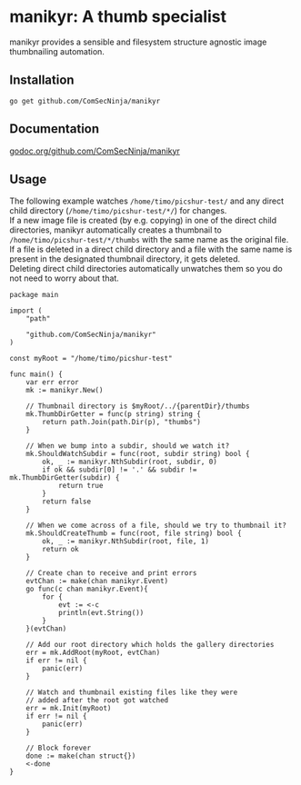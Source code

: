 # manikyr: A thumb specialist
manikyr provides a sensible and filesystem structure agnostic image thumbnailing automation.

## Installation
`go get github.com/ComSecNinja/manikyr`

## Documentation
[godoc.org/github.com/ComSecNinja/manikyr](http://godoc.org/github.com/ComSecNinja/manikyr)

## Usage
The following example watches `/home/timo/picshur-test/` and any direct child directory (`/home/timo/picshur-test/*/`) for changes.  
If a new image file is created (by e.g. copying) in one of the direct child directories, manikyr automatically creates a thumbnail to `/home/timo/picshur-test/*/thumbs` with the same name as the original file.  
If a file is deleted in a direct child directory and a file with the same name is present in the designated thumbnail directory, it gets deleted.  
Deleting direct child directories automatically unwatches them so you do not need to worry about that.
```
package main

import (
	"path"

	"github.com/ComSecNinja/manikyr"
)

const myRoot = "/home/timo/picshur-test"

func main() {
	var err error
	mk := manikyr.New()

	// Thumbnail directory is $myRoot/../{parentDir}/thumbs
	mk.ThumbDirGetter = func(p string) string {
		return path.Join(path.Dir(p), "thumbs")
	}

	// When we bump into a subdir, should we watch it?
	mk.ShouldWatchSubdir = func(root, subdir string) bool {
		ok, _ := manikyr.NthSubdir(root, subdir, 0)
		if ok && subdir[0] != '.' && subdir != mk.ThumbDirGetter(subdir) {
			return true
		}
		return false
	}

	// When we come across of a file, should we try to thumbnail it?
	mk.ShouldCreateThumb = func(root, file string) bool {
		ok, _ := manikyr.NthSubdir(root, file, 1)
		return ok
	}

	// Create chan to receive and print errors
	evtChan := make(chan manikyr.Event)
	go func(c chan manikyr.Event){
		for {
			evt := <-c
			println(evt.String())
		}
	}(evtChan)

	// Add our root directory which holds the gallery directories
	err = mk.AddRoot(myRoot, evtChan)
	if err != nil {
		panic(err)
	}

	// Watch and thumbnail existing files like they were 
	// added after the root got watched
	err = mk.Init(myRoot)
	if err != nil {
		panic(err)
	}

	// Block forever
	done := make(chan struct{})
	<-done
}
```
